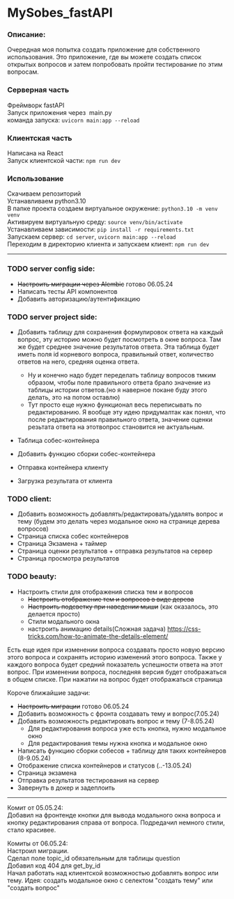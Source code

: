 # MySobes_fastAPI

### Описание:

Очередная моя попытка создать приложение для собственного использования. Это приложение, где вы можете создать список открытых вопросов и затем попробовать пройти тестирование по этим вопросам.

### Серверная часть

Фреймворк fastAPI  
Запуск приложения через  main.py  
команда запуска: `uvicorn main:app --reload`

### Клиентская часть

Написана на React  
Запуск клиентской части: `npm run dev`

### Использование

Скачиваем репозиторий  
Устанавливаем python3.10  
В папке проекта создаем виртуальное окружение: `python3.10 -m venv venv`  
Активируем виртуальную среду: `source venv/bin/activate`  
Устанавливаем зависимости: `pip install -r requirements.txt`  
Запускаем сервер: `cd server`, `uvicorn main:app --reload`  
Переходим в директорию клиента и запускаем клиент: `npm run dev`

---

### TODO server сonfig side:

- ~~Настроить миграции через Alembic~~ готово 06.05.24
- Написать тесты API компонентов
- Добавить авторизацию/аутентификацию

### TODO server project side:

- Добавить таблицу для сохранения формулировок ответа на каждый вопрос, эту историю можно будет посмотреть в окне вопроса. Там же будет среднее значение результатов ответа. Эта таблица будет иметь поля id корневого вопроса, правильный ответ, количество ответов на него, средняя оценка ответа.

  - Ну и конечно надо будет переделать таблицу вопросов тмким образом, чтобы поле правильного ответа брало значение из таблицы истории ответов.(но я наверное покане буду этого делать, это на потом оставлю)
  - Тут просто еще нужно функционал весь переписывать по редактированию. Я вообще эту идею придумалтак как понял, что после редактирования правильного ответа, значение оценки резьтата ответа на этотвопрос становится не актуальным.

- Таблица собес-контейнера
- Добавить функцию сборки собес-контейнера
- Отправка контейнера клиенту
- Загрузка результата от клиента

### TODO client:

- Добавить возможность добавлять/редактировать/удалять вопрос и тему (будем это делать через модальное окно на странице дерева вопросов)
- Страница списка собес контейнеров
- Страница Экзамена + таймер
- Страница оценки результатов + отправка результатов на сервер
- Страница просмотра результатов

### TODO beauty:

- Настроить стили для отображения списка тем и вопросов
  - ~~Настроить отображение тем и вопросов в виде дерева~~
  - ~~Настроить подсветку при наведении мыши~~ (как оказалось, это делается просто)
  - Стили модального окна
  - настроить анимацию details(Сложная задача) https://css-tricks.com/how-to-animate-the-details-element/

Есть еще идея при изменении вопроса создавать просто новую версию этого вопроса и сохранять историю изменений этого вопроса.
Также у каждого вопроса будет средний показатель успешности ответа на этот вопрос. При изменении вопроса, последняя версия будет отображаться в общем списке. При нажатии на вопрос будет отображаться страница

Короче ближайшие задачи:

- ~~Настроить миграции~~ готово 06.05.24
- Добавить возможность с фронта создавать тему и вопрос(7.05.24)
- Добавить возможность редактировать вопрос и тему (7-8.05.24)
  - Для редактирования вопроса уже есть кнопка, нужно модальное окно
  - Для редактирования темы нужна кнопка и модальное окно
- Написать функцию сборки собесов + таблицу для таких контейнеров (8-9.05.24)
- Отображение списка контейнеров и статусов (..-13.05.24)
- Страница экзамена
- Отправка результатов тестирования на сервер
- Завернуть в докер и задеплоить

---

Комит от 05.05.24:  
Добавил на фронтенде кнопки для вывода модального окна вопроса и кнопку редактирования справа от вопроса. Подредачил немного стили, стало красивее.   

Комиты от 06.05.24:  
Настроил миграции.  
Сделал поле topic_id обязательным для таблицы question  
Добавил код 404 для get_by_id  
Начал работать над клиентской возможностью добавлять вопрос или тему. Идея: создать модальное окно с селектом "создать тему" или "создать вопрос"
